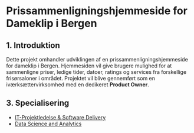 # Prissammenligningshjemmeside for Dameklip i Bergen

## 1. Introduktion
Dette projekt omhandler udviklingen af en prissammenligningshjemmeside for dameklip i Bergen. Hjemmesiden vil give brugere mulighed for at sammenligne priser, ledige tider, datoer, ratings og services fra forskellige frisørsaloner i området. Projektet vil blive gennemført som en iværksættervirksomhed med en dedikeret **Product Owner**.


## 3. Specialisering
- [IT-Projektledelse & Software Delivery](blog/pl.md)
- [Data Science and Analytics](blog/dsa.md)
